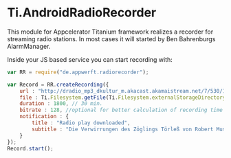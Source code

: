 # Ti.AndroidRadioRecorder
This module for Appcelerator Titanium framework realizes a recorder for streaming radio stations. In most cases it will started by Ben Bahrenburgs AlarmManager.

Inside your JS based service you can start recording with:

```javascript
var RR = require("de.appwerft.radiorecorder");

var Record = RR.createRecording({
	url : "http://dradio_mp3_dkultur_m.akacast.akamaistream.net/7/530/142684/v1/gnl.akacast.akamaistream.net/dradio_mp3_dkultur_m",
	file : Ti.Filesystem.getFile(Ti.Filesystem.externalStorageDirectory,"mysuperhörspiel"),
	duration : 1800, // 30 min.
	bitrate : 128, //optional for better calculation of recording time
	notification : {
		title : "Radio play downloaded",
		subtitle : "Die Verwirrungen des Zöglings Törleß von Robert Musil"
	}
});
Record.start();
```
